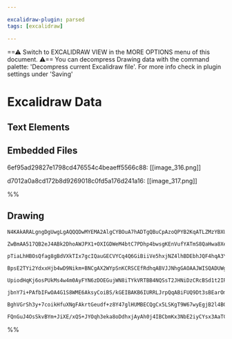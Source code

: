 ```yaml
---

excalidraw-plugin: parsed
tags: [excalidraw]

---
```

==⚠  Switch to EXCALIDRAW VIEW in the MORE OPTIONS menu of this document. ⚠== You can decompress Drawing data with the command palette: 'Decompress current Excalidraw file'. For more info check in plugin settings under 'Saving'


# Excalidraw Data
## Text Elements
## Embedded Files
6ef95ad29827e1798cd476554c4beaeff5566c88: [[image_316.png]]

d7012a0a8cd172b8d9269018c0fd5a176d241a16: [[image_317.png]]

%%
## Drawing
```compressed-json
N4KAkARALgngDgUwgLgAQQQDwMYEMA2AlgCYBOuA7hADTgQBuCpAzoQPYB2KqATLZMzYBXUtiRoIACyhQ4zZAHoFAc0JRJQgEYA6bGwC2CgF7N6hbEcK4OCtptbErHALRY8RMpWdx8Q1TdIEfARcZgRmBShcZQUebQBWbQBGGjoghH0EDihmbgBtcDBQMBKIEm4IADkoAGsAQQA2AHkACVxifQBJIwAhI07lHgoALQBFKFSSyFhECsJ9aKR+Usxu

ZwBmAA517QB2eJ4ABk2DhoAWJPX1+OXIGDWeM4btC7PDhp4bwsgKEnVufYATmS8QaHwa8Xeh0eZ1uUgQhGU0m48V2h200N221RDU2gIa6z43wg1mUwW4hzhzCgpDYNQQAGE2Pg2KQKjTrMw4LhAtlJqVNLhsDVlLShBxiEyWWyJByOFyeVkJnCAGaEfD4ADKsHJEkEHn5AhpdIQAHU/pJuESphBqbT6dqYLr0PrynCxUiOOFcmgknC2NzsGp7r7D

pTiaLhHBOsQfag8gBdVXkTIx7gcIQauGECVYCq4Q6GiBiiVe5hxjNZ4lhBDEbhJQF4hqA3Yt9ZwxgsdhcX3rBodpisTiVThieufeJJHit1HZ5gAEXSUFr3BVBDCcM0wglAFFgplshXM/g4UI4MRcMu677dltJ7ezttrnCiBwaunjy+2MKV2g1/gN2rKIoCEOMIEQCUc2UIs1WCNMJAaBAVUBeJ2h4RtpwQJJW02bBiDOXYIXiM5sDOTQQiQlV4lB

BpsE2TYi2YdxxHjb4wD9Nikm+BNCgAX2WYpSnKCRSCEfRdhqABVJJNhgGAOAAJWISQADUWgAcQAaQAFXU/AixmFiygWZQlmJVY0A2ejtHWFtDnWJJ4ls+jNnOOEQ1QdZdiSBITkBLyvhtX5iH+NB9kSVs3gJQ5W12OL22JSQESRCY0FBCKUKfK5squOFSWdcMbTtE0pVZdlyHlbleWVYlBWFSNxUlZkytlCqFWqmD1S1HUjNdOsqWNelzRCy00Gt

UpiodHqKj6osPUkMs4w4m0AyFYN6zDOEGujWN8iTYkVRTBB4NQSsT2JHNiDzCRcBSd1t2IRaPyrIqEF/VBH02N5ASSAiBy7Th6zxf6hw4EcODHNAzlBBzHL+i6FyXd7/0Am0t0avcMiVI8XtKM8LyvetbxObC4sORzNhfHN3zQM6vx/a9UBRhABsvUCKggxwOGg1V1WOxmIGINEpwLXBcOIbCeE0TZiEBHhm3J3DDhVYhUOwhpiEeJJboaRjmPyT

jbnY7i+PAfbIFwOA4G1S8WME6AksyCoiBS/kGEIBAKB6IURRLJrpQqABiFUQ9Dt3sBEarOmXfRtXtRlmpldBA6SLC0/DyOlWjjJvfqv3SqT6A2qqpUM9IKOY4AMS6x1nVtZk3UKCAI/LrOY7jk1htC3hlmbzPsmz2PBoQWveob/qm5biuMgU4RPW9ete6ntuMiaQN1tDQrIGXgeq84KBK9wfR1Q8wLt/7qBB8r/fNUIIwWKOJeL8H7SsCgOoXZ7d

BghVGrSh3y+7coikHfuXNgFAkrtGeudf+z8Y47glHUMBECQgCx5LSKgT9W67wyEgjB2l4BGT9m7JitINQAA1uANGwr3UhzJ8AAE01gNCxNoH6UVPi9yMGwAw3BBKQHoAQIQLEuIlH4pPOBM8HpPREg9N2ooSC33vlaLeEAFHEG1AgOAKJe7qIALJsCugg3AmhgiM2Zro0gJAC58OJD0ZkAtSDKEFAACh4DQ3gHj3G7GoKgdE8QACURYFIIGUJmHk

FQnGuJ4OsSkvBYm+JiXE/xQS+JYOqh3eka8oDdhxjAyAh0j4IBCbmKx3NbE2iyCYsx3AaTCLhNgIg2i0B1JZsSDgRTamiTaStIQUBXwsVaWkpudgABWCBsA5E1B0uABijEdNMcjdcPSLaTMIIwbSPD9JoH4dAQhM10hrMBg00CUADAENmLTT8xIWQM1XMsl8oR35rI2Vs6BpswDiIKXzOMwBeIgF4kAA
```
%%